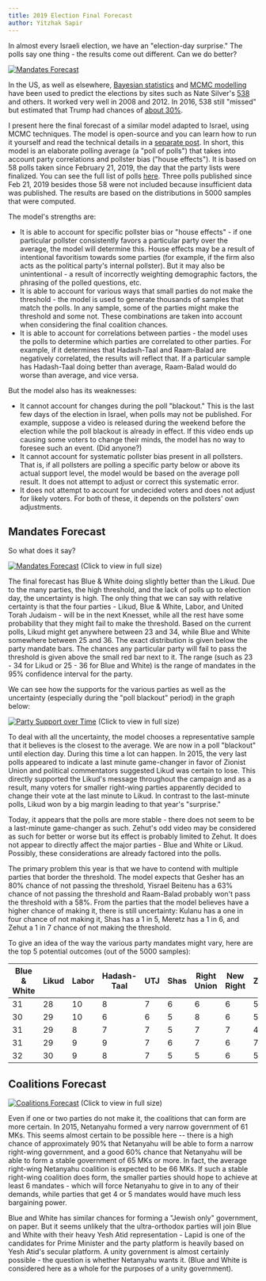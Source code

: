 ```yaml
---
title: 2019 Election Final Forecast
author: Yitzhak Sapir
---
```

In almost every Israeli election, we have an "election-day surprise." The polls say one thing - the results come out different. Can we do better?

[![Mandates Forecast](/images/2019-04-07-2019-Election-Final-Forecast/2019-04-07-2019-Election-Final-Forecast-mandates-english.png)](/images/2019-04-07-2019-Election-Final-Forecast/2019-04-07-2019-Election-Final-Forecast-mandates-english.png)
<!--more-->

In the US, as well as elsewhere, [Bayesian statistics](https://en.wikipedia.org/wiki/Bayesian_statistics) and [MCMC modelling](https://en.wikipedia.org/wiki/Markov_chain_Monte_Carlo) have been used to predict the elections by sites such as Nate Silver's [538](https://fivethirtyeight.com/) and others. It worked very well in 2008 and 2012. In 2016, 538 still "missed" but estimated that Trump had chances of [about 30%](https://projects.fivethirtyeight.com/2016-election-forecast/).

I present here the final forecast of a similar model adapted to Israel, using MCMC techniques. The model is open-source and you can learn how to run it yourself and read the technical details in a [separate post](/2019/04/07/Forecasting-the-Israeli-Elections-using-pymc3.html). In short, this model is an elaborate polling average (a "poll of polls") that takes into account party correlations and pollster bias ("house effects"). It is based on 58 polls taken since February 21, 2019, the day that the party lists were finalized. You can see the full list of polls [here](https://bit.ly/polls2019). Three polls published since Feb 21, 2019 besides those 58 were not included because insufficient data was published. The results are based on the distributions in 5000 samples that were computed.

The model's strengths are:

* It is able to account for specific pollster bias or "house effects" - if one particular pollster consistently favors a particular party over the average, the model will determine this. House effects may be a result of intentional favoritism towards some parties (for example, if the firm also acts as the political party's internal pollster). But it may also be unintentional - a result of incorrectly weighting demographic factors, the phrasing of the polled questions, etc.
* It is able to account for various ways that small parties do not make the threshold - the model is used to generate thousands of samples that match the polls. In any sample, some of the parties might make the threshold and some not. These combinations are taken into account when considering the final coalition chances.
* It is able to account for correlations between parties - the model uses the polls to determine which parties are correlated to other parties. For example, if it determines that Hadash-Taal and Raam-Balad are negatively correlated, the results will reflect that. If a particular sample has Hadash-Taal doing better than average, Raam-Balad would do worse than average, and vice versa.

But the model also has its weaknesses:
* It cannot account for changes during the poll "blackout." This is the last few days of the election in Israel, when polls may not be published. For example, suppose a video is released during the weekend before the election while the poll blackout is already in effect. If this video ends up causing some voters to change their minds, the model has no way to foresee such an event. (Did anyone?)
* It cannot account for systematic pollster bias present in all pollsters. That is, if all pollsters are polling a specific party below or above its actual support level, the model would be based on the average poll result. It does not attempt to adjust or correct this systematic error.
* It does not attempt to account for undecided voters and does not adjust for likely voters. For both of these, it depends on the pollsters' own adjustments.

## Mandates Forecast

So what does it say?

[![Mandates Forecast](/images/2019-04-07-2019-Election-Final-Forecast/2019-04-07-2019-Election-Final-Forecast-mandates-english.png)](/images/2019-04-07-2019-Election-Final-Forecast/2019-04-07-2019-Election-Final-Forecast-mandates-english.png)
(Click to view in full size)

The final forecast has Blue & White doing slightly better than the Likud. Due to the many parties, the high threshold, and the lack of polls up to election day, the uncertainty is high. The only thing that we can say with relative certainty is that the four parties - Likud, Blue & White, Labor, and United Torah Judaism - will be in the next Knesset, while all the rest have some probability that they might fail to make the threshold. Based on the current polls, Likud might get anywhere between 23 and 34, while Blue and White somewhere between 25 and 36. The exact distribution is given below the party mandate bars. The chances any particular party will fail to pass the threshold is given above the small red bar next to it. The range (such as 23 - 34 for Likud or 25 - 36 for Blue and White) is the range of mandates in the 95% confidence interval for the party.

We can see how the supports for the various parties as well as the uncertainty (especially during the "poll blackout" period) in the graph below:

[![Party Support over Time](/images/2019-04-07-2019-Election-Final-Forecast/2019-04-07-2019-Election-Final-Forecast-parties-english.png)](/images/2019-04-07-2019-Election-Final-Forecast/2019-04-07-2019-Election-Final-Forecast-parties-english.png)
(Click to view in full size)

To deal with all the uncertainty, the model chooses a representative sample that it believes is the closest to the average. We are now in a poll "blackout" until election day. During this time a lot can happen. In 2015, the very last polls appeared to indicate a last minute game-changer in favor of Zionist Union and political commentators suggested Likud was certain to lose. This directly supported the Likud's message throughout the campaign and as a result, many voters for smaller right-wing parties apparently decided to change their vote at the last minute to Likud. In contrast to the last-minute polls, Likud won by a big margin leading to that year's "surprise."

Today, it appears that the polls are more stable - there does not seem to be a last-minute game-changer as such. Zehut's odd video may be considered as such for better or worse but its effect is probably limited to Zehut. It does not appear to directly affect the major parties - Blue and White or Likud. Possibly, these considerations are already factored into the polls. 

The primary problem this year is that we have to contend with multiple parties that border the threshold. The model expects that Gesher has an 80% chance of not passing the threshold, Yisrael Beitenu has a 63% chance of not passing the threshold and Raam-Balad probably won't pass the threshold with a 58%. From the parties that the model believes have a higher chance of making it, there is still uncertainty: Kulanu has a one in four chance of not making it, Shas has a 1 in 5, Meretz has a 1 in 6, and Zehut a 1 in 7 chance of not making the threshold.

To give an idea of the way the various party mandates might vary, here are the top 5 potential outcomes (out of the 5000 samples):

Blue & White|Likud|Labor|Hadash-Taal|UTJ|Shas|Right Union|New Right|Zehut|Kulanu|Raam-Balad|Meretz|Magen|Gesher|Yisrael Beitenu
------------|-----|-----|-----------|---|----|-----------|---------|-----|------|----------|------|-----|------|---------------
31|28|10|8|7|6|6|6|5|5|4|4|0|0|0
30|29|10|6|6|5|8|6|5|6|4|5|0|0|0
31|29|8|7|7|5|7|7|4|5|4|6|0|0|0
31|29|9|9|7|6|7|6|7|4|0|5|0|0|0
32|30|9|8|7|5|5|6|5|4|4|5|0|0|0

## Coalitions Forecast

[![Coalitions Forecast](/images/2019-04-07-2019-Election-Final-Forecast/2019-04-07-2019-Election-Final-Forecast-coalitions-english.png)](/images/2019-04-07-2019-Election-Final-Forecast/2019-04-07-2019-Election-Final-Forecast-coalitions-english.png)
(Click to view in full size)

Even if one or two parties do not make it, the coalitions that can form are more certain. In 2015, Netanyahu formed a very narrow government of 61 MKs. This seems almost certain to be possible here -- there is a high chance of approximately 90% that Netanyahu will be able to form a narrow right-wing government, and a good 60% chance that Netanyahu will be able to form a stable government of 65 MKs or more. In fact, the average right-wing Netanyahu coalition is expected to be 66 MKs. If such a stable right-wing coalition does form, the smaller parties should hope to achieve at least 6 mandates - which will force Netanyahu to give in to any of their demands, while parties that get 4 or 5 mandates would have much less bargaining power.

Blue and White has similar chances for forming a "Jewish only" government, on paper. But it seems unlikely that the ultra-orthodox parties will join Blue and White with their heavy Yesh Atid representation - Lapid is one of the candidates for Prime Minister and the party platform is heavily based on Yesh Atid's secular platform. A unity government is almost certainly possible - the question is whether Netanyahu wants it. (Blue and White is considered here as a whole for the purposes of a unity government).
